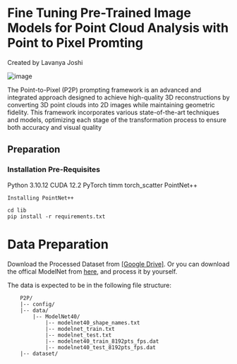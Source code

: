 # Fine Tuning Pre-Trained Image Models for Point Cloud Analysis with Point to Pixel Promting

Created by Lavanya Joshi
 
![image](https://github.com/Artificial-Linguistic/P2P/assets/79073015/7f799a16-2c28-499b-a4e0-b29dae5c9b4a)

The Point-to-Pixel (P2P) prompting framework is an advanced and integrated approach designed to achieve high-quality 3D reconstructions by converting 3D point clouds into 2D images while maintaining geometric fidelity. This framework incorporates various state-of-the-art techniques and models, optimizing each stage of the transformation process to ensure both accuracy and visual quality

## Preparation

### Installation Pre-Requisites

Python 3.10.12
CUDA 12.2
PyTorch
timm 
torch_scatter
PointNet++

```
Installing PointNet++

cd lib
pip install -r requirements.txt

```

# Data Preparation

Download the Processed Dataset from [[Google Drive]](https://drive.google.com/drive/folders/1kR2QILZOq1PhCyMMyGwMCvf5ZJbt4hhk?usp=sharing).
Or you can download the offical ModelNet from [here](https://shapenet.cs.stanford.edu/media/modelnet40_normal_resampled.zip), and process it by yourself.

The data is expected to be in the following file structure:
```
    P2P/
    |-- config/
    |-- data/
        |-- ModelNet40/
            |-- modelnet40_shape_names.txt
            |-- modelnet_train.txt
            |-- modelnet_test.txt
            |-- modelnet40_train_8192pts_fps.dat
            |-- modelnet40_test_8192pts_fps.dat
    |-- dataset/
```



